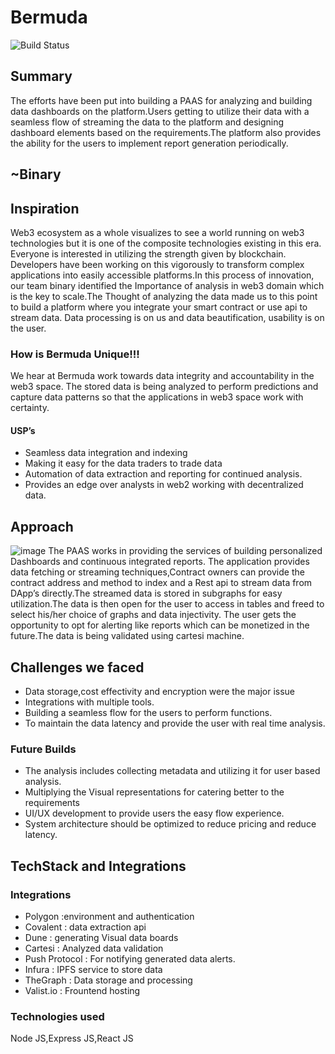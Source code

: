 # Bermuda

![Build Status](https://travis-ci.org/joemccann/dillinger.svg?branch=master)
## Summary
The efforts have been put into building a PAAS for analyzing and building data dashboards on the platform.Users getting to utilize their data with a seamless flow of streaming the data to the platform and designing dashboard elements based on the requirements.The platform also provides the ability for the users to implement report generation periodically.
## ~Binary
## Inspiration
Web3 ecosystem as a whole visualizes to see a world running on web3 technologies but it is one of the composite technologies existing in this era. Everyone is interested in utilizing the strength given by blockchain. Developers have been working on this vigorously to transform complex applications into easily accessible platforms.In this process of innovation, our team binary identified the Importance of analysis in web3 domain which is the key to scale.The Thought of analyzing the data made us to this point to build a platform where you integrate your smart contract or use api to stream data. Data processing is on us and data beautification, usability is on the user.

### How is Bermuda Unique!!!
We hear at Bermuda work towards data integrity and accountability in the web3 space. The stored data is being analyzed to perform predictions and capture data patterns so that the applications in web3 space work with certainty.
#### USP’s
- Seamless data integration and indexing 
- Making it easy for the data traders to trade data
- Automation of data extraction and reporting for continued analysis.
- Provides an edge over analysts in web2 working with decentralized data.
## Approach
![image](https://drive.google.com/uc?export=view&id=12eT6vB9gokYe_6p8aAczVdaI4jxcY8sZ)
The PAAS works in providing the services of building personalized Dashboards and continuous integrated reports. The application provides data fetching or streaming techniques,Contract owners can provide the contract address and method to index and a Rest api to stream data from DApp’s directly.The streamed data is stored in subgraphs for easy utilization.The data is then open for the user to access in tables and freed to select his/her choice of graphs and data injectivity. The user gets the opportunity to opt for alerting like reports which can be monetized in the future.The data is being validated using cartesi machine.
## Challenges we faced 
- Data storage,cost effectivity and encryption were the major issue 
- Integrations with multiple tools.
- Building a seamless flow for the users to perform functions.
- To maintain the data latency and provide the user with real time analysis.

### Future Builds
- The analysis includes collecting metadata and utilizing it for user based analysis.
- Multiplying the Visual representations for catering better to the requirements 
- UI/UX development to provide users the easy flow experience.
- System architecture should be optimized to reduce pricing and reduce latency.

## TechStack and Integrations 
### Integrations 
- Polygon :environment and authentication 
- Covalent : data extraction api
- Dune : generating Visual data boards 
- Cartesi : Analyzed data validation 
- Push Protocol : For notifying generated data alerts. 
- Infura : IPFS service to store data 
- TheGraph : Data storage and processing
- Valist.io : Frountend hosting

### Technologies used 
Node JS,Express JS,React JS

